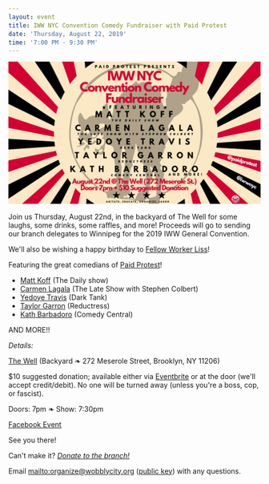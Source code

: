 ```yaml
---
layout: event
title: IWW NYC Convention Comedy Fundraiser with Paid Protest
date: 'Thursday, August 22, 2019'
time: '7:00 PM - 9:30 PM'
---
```

![](/assets/uploads/paid-protest.png)

Join us Thursday, August 22nd, in the backyard of The Well for some laughs, some drinks, some raffles, and more! Proceeds will go to sending our branch delegates to Winnipeg for the 2019 IWW General Convention.

We'll also be wishing a happy birthday to [Fellow Worker Liss](https://twitter.com/tankandfile)!

Featuring the great comedians of [Paid Protest](https://twitter.com/paidprotest)!

- [Matt Koff](https://twitter.com/mattkoff) (The Daily show)
- [Carmen Lagala](https://twitter.com/CarmenLagala) (The Late Show with Stephen Colbert)
- [Yedoye Travis](https://twitter.com/ProfessorDoye) (Dark Tank)
- [Taylor Garron](https://twitter.com/casualafro) (Reductress)
- [Kath Barbadoro](https://twitter.com/kathbarbadoro) (Comedy Central)

AND MORE!!

*Details:*

[The Well](https://thewellbrooklyn.com) (Backyard ❧ 272 Meserole Street, Brooklyn, NY 11206)

$10 suggested donation; available either via [Eventbrite](https://www.eventbrite.com/e/iww-nyc-convention-comedy-fundraiser-with-paid-protest-tickets-69055688423) or at the door (we'll accept credit/debit). No one will be turned away (unless you're a boss, cop, or fascist).

Doors: 7pm ❧ Show: 7:30pm

[Facebook Event](https://www.facebook.com/events/495434544551129/)

See you there!

Can't make it? [*Donate to the branch!*](https://wobblycity.org/donate)

Email <mailto:organize@wobblycity.org> ([public key](/assets/keys/publickey.organize@wobblycity.org.asc)) with any questions.

